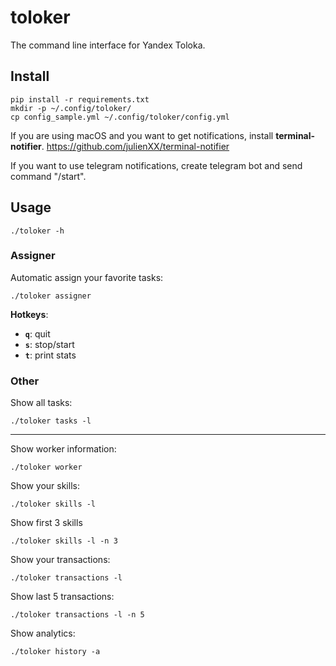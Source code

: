 # toloker
The command line interface for Yandex Toloka.

## Install
    pip install -r requirements.txt
    mkdir -p ~/.config/toloker/
    cp config_sample.yml ~/.config/toloker/config.yml
    
If you are using macOS and you want to get notifications, install **terminal-notifier**.
https://github.com/julienXX/terminal-notifier

If you want to use telegram notifications, create telegram bot and send command "/start".

## Usage
    ./toloker -h
### Assigner
Automatic assign your favorite tasks:
    
    ./toloker assigner
**Hotkeys**:
* **`q`**: quit
* **`s`**: stop/start
* **`t`**: print stats
### Other
Show all tasks:

    ./toloker tasks -l
    
-------------------------------------

Show worker information:

    ./toloker worker

Show your skills:

    ./toloker skills -l

Show first 3 skills

    ./toloker skills -l -n 3
    
Show your transactions:

    ./toloker transactions -l

Show last 5 transactions:

    ./toloker transactions -l -n 5

Show analytics:

    ./toloker history -a
